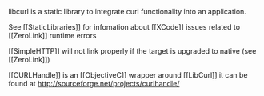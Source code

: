 libcurl is a static library to integrate curl functionality into an application.

See [[StaticLibraries]] for infomation about [[XCode]] issues related to [[ZeroLink]] runtime errors

[[SimpleHTTP]] will not link properly if the target is upgraded to native (see [[ZeroLink]])

[[CURLHandle]] is an [[ObjectiveC]] wrapper around [[LibCurl]] it can be found at http://sourceforge.net/projects/curlhandle/